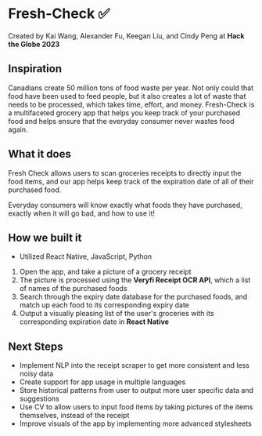 # Fresh-Check ✅

Created by Kai Wang, Alexander Fu, Keegan Liu, and Cindy Peng at **Hack the Globe 2023**

## Inspiration

Canadians create 50 million tons of food waste per year. Not only could that food have been used to feed people, but it also creates a lot of waste that needs to be processed, which takes time, effort, and money. Fresh-Check is a multifaceted grocery app that helps you keep track of your purchased food and helps ensure that the everyday consumer never wastes food again.

## What it does

Fresh Check allows users to scan groceries receipts to directly input the food items, and our app helps keep track of the expiration date of all of their purchased food.

Everyday consumers will know exactly what foods they have purchased, exactly when it will go bad, and how to use it! ​

## How we built it

- Utilized React Native, JavaScript, Python

1. Open the app, and take a picture of a grocery receipt
2. The picture is processed using the **Veryfi Receipt OCR API**, which a list of names of the purchased foods
3. Search through the expiry date database for the purchased foods, and match up each food to its corresponding expiry date
4. Output a visually pleasing list of the user's groceries with its corresponding expiration date in **React Native**
   ​

## Next Steps

- Implement NLP into the receipt scraper to get more consistent and less noisy data
- Create support for app usage in multiple languages
- Store historical patterns from user to output more user specific data and suggestions
- Use CV to allow users to input food items by taking pictures of the items themselves, instead of the receipt
- Improve visuals of the app by implementing more advanced stylesheets
